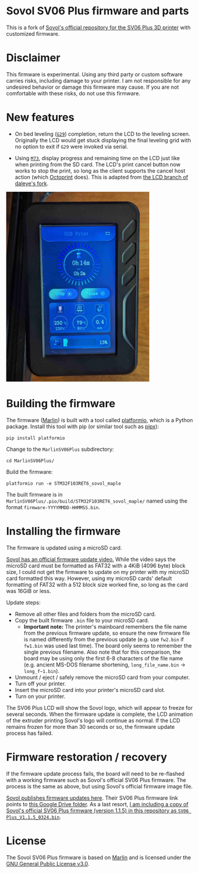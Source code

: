 # Sovol SV06 Plus firmware and parts

This is a fork of
[Sovol's official repository for the SV06 Plus 3D printer][sovol-sv06-plus-repo]
with customized firmware.

# Disclaimer

This firmware is experimental. Using any third party or custom software carries
risks, including damage to your printer. I am not responsible for any undesired
behavior or damage this firmware may cause. If you are not comfortable with
these risks, do not use this firmware.

# New features

* On bed leveling ([`G29`][G29]) completion, return the LCD to the leveling
  screen. Originally the LCD would get stuck displaying the final leveling grid
  with no option to exit if `G29` were invoked via serial.

* Using [`M73`][M73], display progress and remaining time on the LCD just like
  when printing from the SD card. The LCD's print cancel button now works to
  stop the print, so long as the client supports the cancel host action (which
  [Octoprint][octoprint] does). This is adapted from
  [the LCD branch of daleye's fork][daleye-fork-lcd-branch].

![Photo of Sovol SV06 Plus LCD showing progress during USB print][lcd-usb-print-photo]

# Building the firmware

The firmware ([Marlin][marlin]) is built with a tool called
[platformio][platformio], which is a Python package. Install this tool with pip
(or similar tool such as [pipx][pipx]):

```console
pip install platformio
```

Change to the `MarlinSV06Plus` subdirectory:

```console
cd MarlinSV06Plus/
```

Build the firmware:

```console
platformio run -e STM32F103RET6_sovol_maple
```

The built firmware is in `MarlinSV06Plus/.pio/build/STM32F103RET6_sovol_maple/`
named using the format `firmware-YYYYMMDD-HHMMSS.bin`.

# Installing the firmware

The firmware is updated using a microSD card.

[Sovol has an official firmware update video.][sovol-sv06-plus-firmware-update-video]
While the video says the microSD card must be formatted as FAT32 with a 4KiB
(4096 byte) block size, I could not get the firmware to update on my printer
with my microSD card formatted this way. However, using my microSD cards'
default formatting of FAT32 with a 512 block size worked fine, so long as the
card was 16GiB or less.

Update steps:

* Remove all other files and folders from the microSD card.
* Copy the built firmware `.bin` file to your microSD card.
  * **Important note:** The printer's mainboard remembers the file name from the
    previous firmware update, so ensure the new firmware file is named
    differently from the previous update (e.g. use `fw2.bin` if `fw1.bin` was
    used last time). The board only seems to remember the single previous
    filename. Also note that for this comparison, the board may be using only
    the first 6-8 characters of the file name (e.g. ancient MS-DOS filename
    shortening, `long_file_name.bin` -> `long_f~1.bin`).
* Unmount / eject / safely remove the microSD card from your computer.
* Turn off your printer.
* Insert the microSD card into your printer's microSD card slot.
* Turn on your printer.

The SV06 Plus LCD will show the Sovol logo, which will appear to freeze for
several seconds. When the firmware update is complete, the LCD animation of the
extruder printing Sovol's logo will continue as normal. If the LCD remains
frozen for more than 30 seconds or so, the firmware update process has failed.

# Firmware restoration / recovery

If the firmware update process fails, the board will need to be re-flashed with
a working firmware such as Sovol's official SV06 Plus firmware. The process is
the same as above, but using Sovol's official firmware image file.

[Sovol publishes firmware updates here][sovol-download-page]. Their SV06 Plus
firmware link points to [this Google Drive folder][sovol-sv06-plus-gdrive]. As a
last resort,
[I am including a copy of Sovol's official SV06 Plus firmware (version 1.1.5) in this repository as `SV06 Plus_V1.1.5_0324.bin`][local-firmware-copy].

# License

The Sovol SV06 Plus firmware is based on [Marlin][marlin] and is licensed under
the [GNU General Public License v3.0][firmware-license].


[G29]: https://marlinfw.org/docs/gcode/G029-abl-bilinear.html
[M73]: https://marlinfw.org/docs/gcode/M073.html
[daleye-fork-lcd-branch]: https://github.com/daleye/SV06-PLUS/compare/42f16c0fdb5e7de022d615e0a665aed042e0be49...b5ec92a7a4487f183714fc544ca0ef5fd8cb180a
[firmware-license]: /MarlinSV06Plus/LICENSE
[lcd-usb-print-photo]: /images/lcd-usb-print-photo.jpg
[local-firmware-copy]: /SV06%20Plus_V1.1.5_0324.bin
[marlin]: https://marlinfw.org/
[octoprint]: https://octoprint.org/
[pipx]: https://github.com/pypa/pipx
[platformio]: https://platformio.org/
[sovol-download-page]: https://www.sovol3d.com/pages/download
[sovol-sv06-plus-firmware-update-video]: https://www.youtube.com/watch?v=b2jUo1KnxZw
[sovol-sv06-plus-gdrive]: https://drive.google.com/drive/folders/1sJL5uCxHxQVBfpwitEse-BqS4v_j-ktz
[sovol-sv06-plus-repo]: https://github.com/Sovol3d/SV06-PLUS

